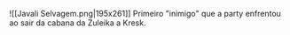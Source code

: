 ![[Javali Selvagem.png|195x261]]
Primeiro "inimigo" que a party enfrentou ao sair da cabana da Zuleika a Kresk.